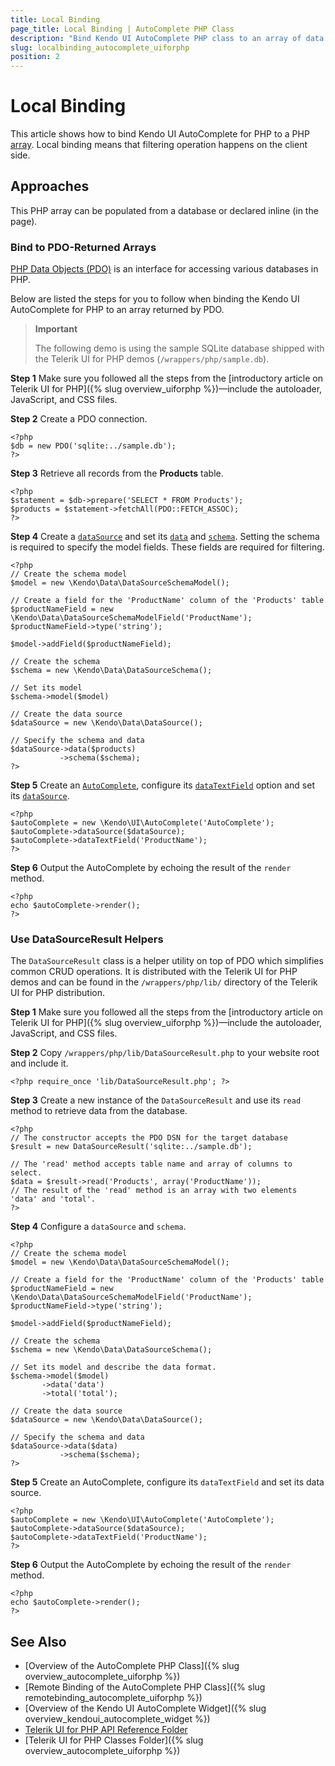 ```yaml
---
title: Local Binding
page_title: Local Binding | AutoComplete PHP Class
description: "Bind Kendo UI AutoComplete PHP class to an array of data."
slug: localbinding_autocomplete_uiforphp
position: 2
---
```


# Local Binding

This article shows how to bind Kendo UI AutoComplete for PHP to a PHP [array](http://php.net/manual/en/language.types.array.php). Local binding means that filtering operation happens on the client side.

## Approaches

This PHP array can be populated from a database or declared inline (in the page).

### Bind to PDO-Returned Arrays

[PHP Data Objects (PDO)](http://www.php.net/manual/en/intro.pdo.php) is an interface for accessing various databases in PHP.

Below are listed the steps for you to follow when binding the Kendo UI AutoComplete for PHP to an array returned by PDO.

> **Important**
>
> The following demo is using the sample SQLite database shipped with the Telerik UI for PHP demos (`/wrappers/php/sample.db`).

**Step 1** Make sure you followed all the steps from the [introductory article on Telerik UI for PHP]({% slug overview_uiforphp %})&mdash;include the autoloader, JavaScript, and CSS files.

**Step 2** Create a PDO connection.



    <?php
    $db = new PDO('sqlite:../sample.db');
    ?>

**Step 3** Retrieve all records from the **Products** table.



    <?php
    $statement = $db->prepare('SELECT * FROM Products');
    $products = $statement->fetchAll(PDO::FETCH_ASSOC);
    ?>

**Step 4** Create a [`dataSource`](/api/php/Kendo/Data/DataSource) and set its [`data`](/api/php/Kendo/Data/DataSource#data) and [`schema`](/api/php/Kendo/Data/DataSource#schema). Setting the schema is required to specify the model fields. These fields are required for filtering.



    <?php
    // Create the schema model
    $model = new \Kendo\Data\DataSourceSchemaModel();

    // Create a field for the 'ProductName' column of the 'Products' table
    $productNameField = new \Kendo\Data\DataSourceSchemaModelField('ProductName');
    $productNameField->type('string');

    $model->addField($productNameField);

    // Create the schema
    $schema = new \Kendo\Data\DataSourceSchema();

    // Set its model
    $schema->model($model)

    // Create the data source
    $dataSource = new \Kendo\Data\DataSource();

    // Specify the schema and data
    $dataSource->data($products)
               ->schema($schema);
    ?>

**Step 5** Create an [`AutoComplete`](/api/php/Kendo/UI/AutoComplete), configure its [`dataTextField`](/api/php/Kendo/UI/AutoComplete#datatextfield) option and set its [`dataSource`](/api/php/Kendo/UI/AutoComplete#datasource).



    <?php
    $autoComplete = new \Kendo\UI\AutoComplete('AutoComplete');
    $autoComplete->dataSource($dataSource);
    $autoComplete->dataTextField('ProductName');
    ?>

**Step 6** Output the AutoComplete by echoing the result of the `render` method.



    <?php
    echo $autoComplete->render();
    ?>

### Use DataSourceResult Helpers

The `DataSourceResult` class is a helper utility on top of PDO which simplifies common CRUD operations. It is distributed with the Telerik UI for PHP demos and can be found in the `/wrappers/php/lib/` directory of the Telerik UI for PHP distribution.

**Step 1** Make sure you followed all the steps from the [introductory article on Telerik UI for PHP]({% slug overview_uiforphp %})&mdash;include the autoloader, JavaScript, and CSS files.

**Step 2** Copy `/wrappers/php/lib/DataSourceResult.php` to your website root and include it.



    <?php require_once 'lib/DataSourceResult.php'; ?>

**Step 3** Create a new instance of the `DataSourceResult` and use its `read` method to retrieve data from the database.



    <?php
    // The constructor accepts the PDO DSN for the target database
    $result = new DataSourceResult('sqlite:../sample.db');

    // The 'read' method accepts table name and array of columns to select.
    $data = $result->read('Products', array('ProductName'));
    // The result of the 'read' method is an array with two elements 'data' and 'total'.
    ?>

**Step 4** Configure a `dataSource` and `schema`.



    <?php
    // Create the schema model
    $model = new \Kendo\Data\DataSourceSchemaModel();

    // Create a field for the 'ProductName' column of the 'Products' table
    $productNameField = new \Kendo\Data\DataSourceSchemaModelField('ProductName');
    $productNameField->type('string');

    $model->addField($productNameField);

    // Create the schema
    $schema = new \Kendo\Data\DataSourceSchema();

    // Set its model and describe the data format.
    $schema->model($model)
           ->data('data')
           ->total('total');

    // Create the data source
    $dataSource = new \Kendo\Data\DataSource();

    // Specify the schema and data
    $dataSource->data($data)
               ->schema($schema);
    ?>

**Step 5** Create an AutoComplete, configure its `dataTextField` and set its data source.



    <?php
    $autoComplete = new \Kendo\UI\AutoComplete('AutoComplete');
    $autoComplete->dataSource($dataSource);
    $autoComplete->dataTextField('ProductName');
    ?>

**Step 6** Output the AutoComplete by echoing the result of the `render` method.



    <?php
    echo $autoComplete->render();
    ?>

## See Also

* [Overview of the AutoComplete PHP Class]({% slug overview_autocomplete_uiforphp %})
* [Remote Binding of the AutoComplete PHP Class]({% slug remotebinding_autocomplete_uiforphp %})
* [Overview of the Kendo UI AutoComplete Widget]({% slug overview_kendoui_autocomplete_widget %})
* [Telerik UI for PHP API Reference Folder](/api/php/Kendo/UI/AutoComplete)
* [Telerik UI for PHP Classes Folder]({% slug overview_autocomplete_uiforphp %})
